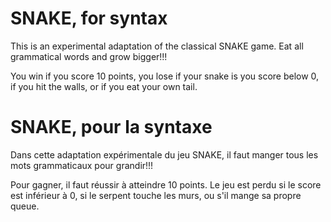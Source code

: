 # SNAKE, for syntax 
This is an experimental adaptation of the classical SNAKE game. Eat all grammatical words and grow bigger!!! 

You win if you score 10 points, you lose if your snake is you score below 0, if you hit the walls, or if you eat your own tail.

# SNAKE, pour la syntaxe
Dans cette adaptation expérimentale du jeu SNAKE, il faut manger tous les mots grammaticaux pour grandir!!!

Pour gagner, il faut réussir à atteindre 10 points. Le jeu est perdu si le score est inférieur à 0, si le serpent touche les murs, ou s'il mange sa propre queue.
